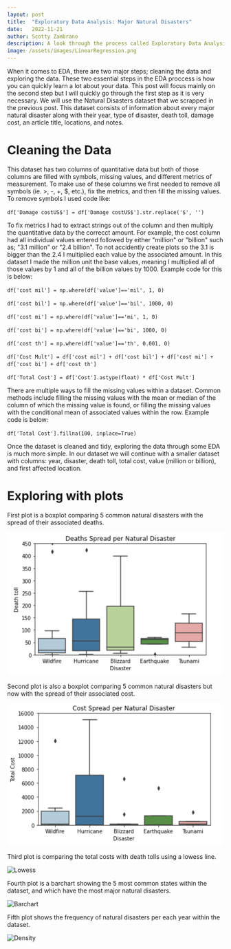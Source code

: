 ```yaml
---
layout: post
title:  "Exploratory Data Analysis: Major Natural Disasters"
date:   2022-11-21
author: Scotty Zambrano
description: A look through the process called Exploratory Data Analysis, or as you may have seen it before, EDA. 
image: /assets/images/LinearRegression.png
---
```


When it comes to EDA, there are two major steps; cleaning the data and exploring the data. These two essential steps in the EDA proccess is how you can quickly learn a lot about your data. This post will focus mainly on the second step but I will quickly go through the first step as it is very necessary. We will use the Natural Disasters dataset that we scrapped in the previous post. This dataset consists of information about every major natural disaster along with their year, type of disaster, death toll, damage cost, an article title, locations, and notes. 

# Cleaning the Data

This dataset has two columns of quantitative data but both of those columns are filled with symbols, missing values, and different metrics of measurement. To make use of these columns we first needed to remove all symbols (ie. >, -, +, $, etc.), fix the metrics, and then fill the missing values. To remove symbols I used code like: 

`df['Damage costUS$'] = df['Damage costUS$'].str.replace('$', '')`

To fix metrics I had to extract strings out of the column and then multiply the quantitative data by the correcct amount. For example, the cost column had all individual values entered followed by either "million" or "billion" such as; "3.1 million" or "2.4 billion". To not accidently create plots so the 3.1 is bigger than the 2.4 I multiplied each value by the associated amount. In this dataset I made the million unit the base values, meaning I multiplied all of those values by 1 and all of the billion values by 1000. Example code for this is below:

`df['cost mil'] = np.where(df['value']=='mil', 1, 0)`

`df['cost bil'] = np.where(df['value']=='bil', 1000, 0)`

`df['cost mi'] = np.where(df['value']=='mi', 1, 0)`

`df['cost bi'] = np.where(df['value']=='bi', 1000, 0)`

`df['cost th'] = np.where(df['value']=='th', 0.001, 0)`


`df['Cost Mult'] = df['cost mil'] + df['cost bil'] + df['cost mi'] + df['cost bi'] + df['cost th']`

`df['Total Cost'] = df['Cost'].astype(float) * df['Cost Mult']`

There are multiple ways to fill the missing values within a dataset. Common methods include filling the missing values with the mean or median of the column of which the missing value is found, or filling the missing values with the conditional mean of associated values within the row. Example code is below: 

`df['Total Cost'].fillna(100, inplace=True)`

Once the dataset is cleaned and tidy, exploring the data through some EDA is much more simple. In our dataset we will continue with a smaller dataset with columns: year, disaster, death toll, total cost, value (million or billion), and first affected location. 

# Exploring with plots

First plot is a boxplot comparing 5 common natural disasters with the spread of their associated deaths.

![death tolls](https://github.com/ScottyZam/stat386-projects/raw/main/assets/images/DeathToll.png)

Second plot is also a boxplot comparing 5 common natural disasters but now with the spread of their associated cost.

![Total Cost](https://github.com/ScottyZam/stat386-projects/raw/main/assets/images/TotalCost.png)

Third plot is comparing the total costs with death tolls using a lowess line.

![Lowess](https://github.com/ScottyZam/stat386-projects/main/assets/images/Lowess.png)

Fourth plot is a barchart showing the 5 most common states within the dataset, and which have the most major natural disasters.

![Barchart](https://github.com/ScottyZam/stat386-projects/main/assets/images/Barchart.png)

Fifth plot shows the frequency of natural disasters per each year within the dataset.

![Density](https://github.com/ScottyZam/stat386-projects/main/assets/images/Density.png)
